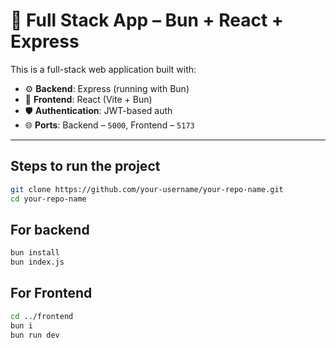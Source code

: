 # 🚀 Full Stack App – Bun + React + Express

This is a full-stack web application built with:

- ⚙️ **Backend**: Express (running with Bun)
- 🎨 **Frontend**: React (Vite + Bun)
- 🛡️ **Authentication**: JWT-based auth
- 🌐 **Ports**: Backend – `5000`, Frontend – `5173`

---
## Steps to run the project

```bash
git clone https://github.com/your-username/your-repo-name.git
cd your-repo-name
```
## For backend
```bash
bun install
bun index.js
```


## For Frontend
```bash
cd ../frontend
bun i
bun run dev
```
